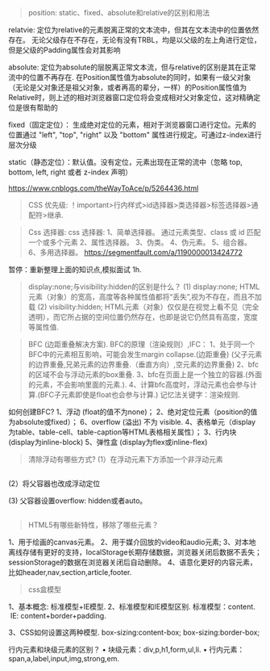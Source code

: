 > position: static、fixed、absolute和relative的区别和用法

relatvie:
定位为relative的元素脱离正常的文本流中，但其在文本流中的位置依然存在。
无论父级存在不存在，无论有没有TRBL，均是以父级的左上角进行定位，但是父级的Padding属性会对其影响

absolute:
定位为absolute的层脱离正常文本流，但与relative的区别是其在正常流中的位置不再存在.
在Position属性值为absolute的同时，如果有一级父对象（无论是父对象还是祖父对象，或者再高的辈分，一样）的Position属性值为Relative时，则上述的相对浏览器窗口定位将会变成相对父对象定位，这对精确定位是很有帮助的

fixed（固定定位）：
生成绝对定位的元素，相对于浏览器窗口进行定位。元素的位置通过 "left", "top", "right" 以及 "bottom" 属性进行规定。可通过z-index进行层次分级

static（静态定位）：默认值。没有定位，元素出现在正常的流中（忽略 top, bottom, left, right 或者 z-index 声明）

https://www.cnblogs.com/theWayToAce/p/5264436.html

> CSS 优先级:
！important>行内样式>id选择器>类选择器>标签选择器>通配符>继承.

> Css 选择器:
css 选择器:
1、简单选择器。
通过元素类型、class 或 id 匹配一个或多个元素
2、属性选择器。
3、伪类。
4、伪元素。
5、组合器。
6、多用选择器。
https://segmentfault.com/a/1190000013424772

暂停：重新整理上面的知识点,模拟面试 1h.

>  display:none;与visibility:hidden的区别是什么？
(1) display:none; HTML元素（对象）的宽高，高度等各种属性值都将“丢失”,视为不存在，而且不加载
(2) visibility:hidden; HTML元素（对象）仅仅是在视觉上看不见（完全透明），而它所占据的空间位置仍然存在，也即是说它仍然具有高度，宽度等属性值.


> BFC (边距重叠解决方案).
BFC的原理（渲染规则）,IFC：
1、处于同一个BFC中的元素相互影响，可能会发生margin collapse.(边距重叠) (父子元素的边界重叠,兄弟元素的边界重叠.（垂直方向）,空元素的边界重叠)
2、bfc的区域不会与浮动元素的box重叠.
3、bfc在页面上是一个独立的容器.(外面的元素，不会影响里面的元素.).
4、计算bfc高度时，浮动元素也会参与计算.(BFC子元素即使是float也会参与计算.)
记忆法关键字：渲染规则.

如何创建BFC?
1、浮动 (float的值不为none)；
2、绝对定位元素（position的值为absolute或fixed）；
6、overflow (溢出) 不为 visible.
4、表格单元（display为table、table-cell、table-caption等HTML表格相关属性）；
3、行内块 (display为inline-block)
5、弹性盒 (display为flex或inline-flex)

> 清除浮动有哪些方式?
(1）在浮动元素下方添加一个非浮动元素
<div> <div style="float:left;width:45%;"></div> <div style="float:right;width:45%;"></div> <div style="clear:both;"></div> </div>

(2）将父容器也改成浮动定位
<div style="float:left;">
    <div style="float:left;width:45%;"></div>
    <div style="float:right;width:45%;"></div>
</div>

(3) 父容器设置overflow: hidden或者auto。
<div style="overflow: hidden;"> <div style="float:left;width:45%;"></div> <div style="float:right;width:45%;"></div> </div>

> HTML5有哪些新特性，移除了哪些元素？

1、用于绘画的canvas元素。
2、用于媒介回放的video和audio元素;
3、对本地离线存储有更好的支持，localStorage长期存储数据，浏览器关闭后数据不丢失；sessionStorage的数据在浏览器关闭后自动删除。
4、语意化更好的内容元素，比如header,nav,section,article,footer.


> css盒模型

1、基本概念: 标准模型+IE模型.
2、标准模型和IE模型区别.
标准模型：content.  IE: content+border+padding.

3、CSS如何设置这两种模型.
box-sizing:content-box; box-sizing:border-box;

行内元素和块级元素的区别？
	•	块级元素：div,p,h1,form,ul,li.
	•	行内元素：span,a,label,input,img,strong,em.


